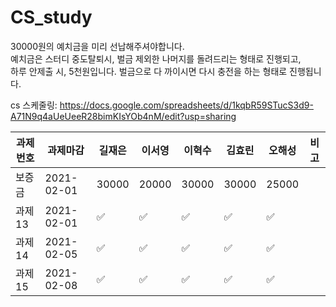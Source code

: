 # CS_study
 30000원의  예치금을 미리 선납해주셔야합니다.  
 예치금은 스터디  중도탈퇴시,  벌금 제외한 나머지를 돌려드리는 형태로 진행되고,  
 하루 안제출 시, 5천원입니다. 벌금으로 다 까이시면 다시 충전을 하는 형태로 진행됩니다.
 
 
cs 스케줄링:
https://docs.google.com/spreadsheets/d/1kqbR59STucS3d9-A71N9q4aUeUeeR28bimKIsYOb4nM/edit?usp=sharing


|과제번호|과제마감|길재은|이서영|이혁수|김효린| 오해성|비고 |
|------|-----|-----|----|----|----|----|----|
|보증금|2021-02-01  |30000|20000|  30000|  30000 | 25000 | |
|과제13|2021-02-01    |✅|✅|  ✅|  ✅ | ✅ | |
|과제14|2021-02-05    |✅|✅|  ✅|  ✅ | ✅ | |
|과제15|2021-02-08    |✅|✅|  ✅|  ✅ | ✅ | |
